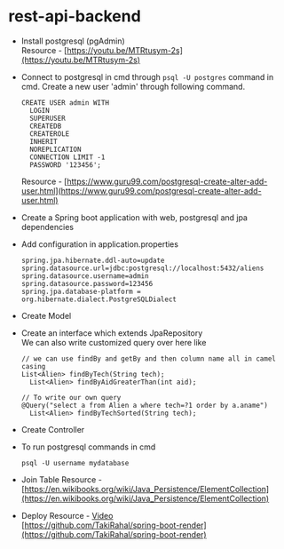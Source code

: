 # rest-api-backend

- Install postgresql (pgAdmin)  
Resource - [https://youtu.be/MTRtusym-2s](https://youtu.be/MTRtusym-2s)

- Connect to postgresql in cmd through `psql -U postgres` command in cmd.
  Create a new user 'admin' through following command.
  ```
  CREATE USER admin WITH
    LOGIN
    SUPERUSER
    CREATEDB
    CREATEROLE
    INHERIT
    NOREPLICATION
    CONNECTION LIMIT -1 
    PASSWORD '123456';
  ```
  Resource - [https://www.guru99.com/postgresql-create-alter-add-user.html](https://www.guru99.com/postgresql-create-alter-add-user.html)

- Create a Spring boot application with web, postgresql and jpa dependencies

- Add configuration in application.properties
  ```
  spring.jpa.hibernate.ddl-auto=update
  spring.datasource.url=jdbc:postgresql://localhost:5432/aliens
  spring.datasource.username=admin
  spring.datasource.password=123456
  spring.jpa.database-platform = org.hibernate.dialect.PostgreSQLDialect
  ```

- Create Model

- Create an interface which extends JpaRepository  
  We can also write customized query over here like
  ```
  // we can use findBy and getBy and then column name all in camel casing
  List<Alien> findByTech(String tech);
	List<Alien> findByAidGreaterThan(int aid);
  
  // To write our own query
  @Query("select a from Alien a where tech=?1 order by a.aname")
	List<Alien> findByTechSorted(String tech);
  ```

- Create Controller

- To run postgresql commands in cmd
  ```
  psql -U username mydatabase
  ```
  
- Join Table
  Resource - [https://en.wikibooks.org/wiki/Java_Persistence/ElementCollection](https://en.wikibooks.org/wiki/Java_Persistence/ElementCollection)

- Deploy
  Resource - [Video](https://www.youtube.com/watch?v=-Ih_ky5HMEA&ab_channel=TakiEddineRahal)  
  [https://github.com/TakiRahal/spring-boot-render](https://github.com/TakiRahal/spring-boot-render)

